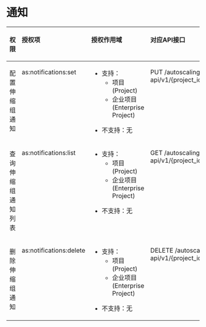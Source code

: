 # 通知<a name="zh-cn_topic_0120460559"></a>

<a name="table39379258126"></a>
<table><thead align="left"><tr id="row893811258129"><th class="cellrowborder" valign="top" width="18.92%" id="mcps1.1.5.1.1"><p id="p712704513247"><a name="p712704513247"></a><a name="p712704513247"></a>权限</p>
</th>
<th class="cellrowborder" valign="top" width="23.189999999999998%" id="mcps1.1.5.1.2"><p id="p17522185717013"><a name="p17522185717013"></a><a name="p17522185717013"></a>授权项</p>
</th>
<th class="cellrowborder" valign="top" width="26.240000000000002%" id="mcps1.1.5.1.3"><p id="p197010343178"><a name="p197010343178"></a><a name="p197010343178"></a>授权作用域</p>
</th>
<th class="cellrowborder" valign="top" width="31.65%" id="mcps1.1.5.1.4"><p id="p5287165017912"><a name="p5287165017912"></a><a name="p5287165017912"></a>对应API接口</p>
</th>
</tr>
</thead>
<tbody><tr id="row209382258123"><td class="cellrowborder" valign="top" width="18.92%" headers="mcps1.1.5.1.1 "><p id="p11271945122413"><a name="p11271945122413"></a><a name="p11271945122413"></a>配置伸缩组通知</p>
</td>
<td class="cellrowborder" valign="top" width="23.189999999999998%" headers="mcps1.1.5.1.2 "><p id="p1693817257129"><a name="p1693817257129"></a><a name="p1693817257129"></a>as:notifications:set</p>
</td>
<td class="cellrowborder" valign="top" width="26.240000000000002%" headers="mcps1.1.5.1.3 "><a name="ul97965417158"></a><a name="ul97965417158"></a><ul id="ul97965417158"><li>支持：<a name="ul1881195410154"></a><a name="ul1881195410154"></a><ul id="ul1881195410154"><li>项目(Project)</li><li>企业项目(Enterprise Project)</li></ul>
</li></ul>
<a name="ul1584754161519"></a><a name="ul1584754161519"></a><ul id="ul1584754161519"><li>不支持：无</li></ul>
</td>
<td class="cellrowborder" valign="top" width="31.65%" headers="mcps1.1.5.1.4 "><p id="p159382025181219"><a name="p159382025181219"></a><a name="p159382025181219"></a>PUT /autoscaling-api/v1/{project_id}/scaling_notification/{scaling_group_id}</p>
</td>
</tr>
<tr id="row5938825141213"><td class="cellrowborder" valign="top" width="18.92%" headers="mcps1.1.5.1.1 "><p id="p2012764592416"><a name="p2012764592416"></a><a name="p2012764592416"></a>查询伸缩组通知列表</p>
</td>
<td class="cellrowborder" valign="top" width="23.189999999999998%" headers="mcps1.1.5.1.2 "><p id="p1493813257124"><a name="p1493813257124"></a><a name="p1493813257124"></a>as:notifications:list</p>
</td>
<td class="cellrowborder" valign="top" width="26.240000000000002%" headers="mcps1.1.5.1.3 "><a name="ul216414146265"></a><a name="ul216414146265"></a><ul id="ul216414146265"><li>支持：<a name="ul316531414268"></a><a name="ul316531414268"></a><ul id="ul316531414268"><li>项目(Project)</li><li>企业项目(Enterprise Project)</li></ul>
</li></ul>
<a name="ul101661114172618"></a><a name="ul101661114172618"></a><ul id="ul101661114172618"><li>不支持：无</li></ul>
</td>
<td class="cellrowborder" valign="top" width="31.65%" headers="mcps1.1.5.1.4 "><p id="p15938525101212"><a name="p15938525101212"></a><a name="p15938525101212"></a>GET /autoscaling-api/v1/{project_id}/scaling_notification/{scaling_group_id}</p>
</td>
</tr>
<tr id="row29381525131212"><td class="cellrowborder" valign="top" width="18.92%" headers="mcps1.1.5.1.1 "><p id="p11127144519240"><a name="p11127144519240"></a><a name="p11127144519240"></a>删除伸缩组通知</p>
</td>
<td class="cellrowborder" valign="top" width="23.189999999999998%" headers="mcps1.1.5.1.2 "><p id="p1493919252128"><a name="p1493919252128"></a><a name="p1493919252128"></a>as:notifications:delete</p>
</td>
<td class="cellrowborder" valign="top" width="26.240000000000002%" headers="mcps1.1.5.1.3 "><a name="ul10733201562617"></a><a name="ul10733201562617"></a><ul id="ul10733201562617"><li>支持：<a name="ul7734315112614"></a><a name="ul7734315112614"></a><ul id="ul7734315112614"><li>项目(Project)</li><li>企业项目(Enterprise Project)</li></ul>
</li></ul>
<a name="ul15735191582619"></a><a name="ul15735191582619"></a><ul id="ul15735191582619"><li>不支持：无</li></ul>
</td>
<td class="cellrowborder" valign="top" width="31.65%" headers="mcps1.1.5.1.4 "><p id="p193992513121"><a name="p193992513121"></a><a name="p193992513121"></a>DELETE /autoscaling-api/v1/{project_id}/scaling_notification/{scaling_group_id}/{topic_urn}</p>
</td>
</tr>
</tbody>
</table>

